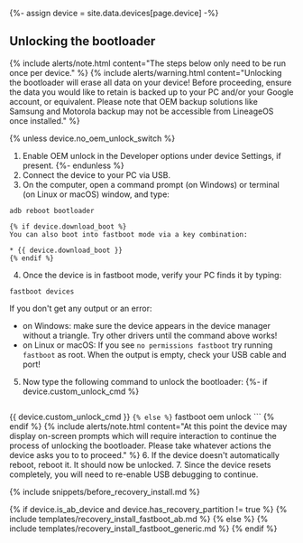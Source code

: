 {%- assign device = site.data.devices[page.device] -%}

## Unlocking the bootloader

{% include alerts/note.html content="The steps below only need to be run once per device." %}
{% include alerts/warning.html content="Unlocking the bootloader will erase all data on your device!
Before proceeding, ensure the data you would like to retain is backed up to your PC and/or your Google account, or equivalent. Please note that OEM backup solutions like Samsung and Motorola backup may not be accessible from LineageOS once installed." %}

{% unless device.no_oem_unlock_switch %}
1. Enable OEM unlock in the Developer options under device Settings, if present.
{%- endunless %}
2. Connect the device to your PC via USB.
3. On the computer, open a command prompt (on Windows) or terminal (on Linux or macOS) window, and type:
```
adb reboot bootloader
```
    {% if device.download_boot %}
    You can also boot into fastboot mode via a key combination:

    * {{ device.download_boot }}
    {% endif %}
4. Once the device is in fastboot mode, verify your PC finds it by typing:
```
fastboot devices
```
  If you don't get any output or an error:
   * on Windows: make sure the device appears in the device manager without a triangle. Try other drivers until the command above works!
   * on Linux or macOS: If you see `no permissions fastboot` try running `fastboot` as root. When the output is empty, check your USB cable and port!
5. Now type the following command to unlock the bootloader:
{%- if device.custom_unlock_cmd %}
    ```
{{ device.custom_unlock_cmd }}
    ```
{% else %}
    ```
fastboot oem unlock
    ```
{% endif %}
    {% include alerts/note.html content="At this point the device may display on-screen prompts which will require interaction to continue the process of unlocking the bootloader. Please take whatever actions the device asks you to to proceed." %}
6. If the device doesn't automatically reboot, reboot it. It should now be unlocked.
7. Since the device resets completely, you will need to re-enable USB debugging to continue.

{% include snippets/before_recovery_install.md %}

{% if device.is_ab_device and device.has_recovery_partition != true %}
{% include templates/recovery_install_fastboot_ab.md %}
{% else %}
{% include templates/recovery_install_fastboot_generic.md %}
{% endif %}
